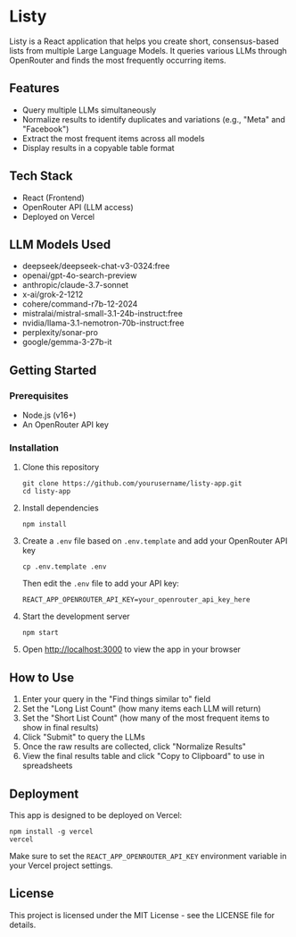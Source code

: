 # Listy

Listy is a React application that helps you create short, consensus-based lists from multiple Large Language Models. It queries various LLMs through OpenRouter and finds the most frequently occurring items.

## Features

- Query multiple LLMs simultaneously
- Normalize results to identify duplicates and variations (e.g., "Meta" and "Facebook")
- Extract the most frequent items across all models
- Display results in a copyable table format

## Tech Stack

- React (Frontend)
- OpenRouter API (LLM access)
- Deployed on Vercel

## LLM Models Used

- deepseek/deepseek-chat-v3-0324:free
- openai/gpt-4o-search-preview
- anthropic/claude-3.7-sonnet
- x-ai/grok-2-1212
- cohere/command-r7b-12-2024
- mistralai/mistral-small-3.1-24b-instruct:free
- nvidia/llama-3.1-nemotron-70b-instruct:free
- perplexity/sonar-pro
- google/gemma-3-27b-it

## Getting Started

### Prerequisites

- Node.js (v16+)
- An OpenRouter API key

### Installation

1. Clone this repository
   ```
   git clone https://github.com/yourusername/listy-app.git
   cd listy-app
   ```

2. Install dependencies
   ```
   npm install
   ```

3. Create a `.env` file based on `.env.template` and add your OpenRouter API key
   ```
   cp .env.template .env
   ```
   
   Then edit the `.env` file to add your API key:
   ```
   REACT_APP_OPENROUTER_API_KEY=your_openrouter_api_key_here
   ```

4. Start the development server
   ```
   npm start
   ```

5. Open [http://localhost:3000](http://localhost:3000) to view the app in your browser

## How to Use

1. Enter your query in the "Find things similar to" field
2. Set the "Long List Count" (how many items each LLM will return)
3. Set the "Short List Count" (how many of the most frequent items to show in final results)
4. Click "Submit" to query the LLMs
5. Once the raw results are collected, click "Normalize Results"
6. View the final results table and click "Copy to Clipboard" to use in spreadsheets

## Deployment

This app is designed to be deployed on Vercel:

```
npm install -g vercel
vercel
```

Make sure to set the `REACT_APP_OPENROUTER_API_KEY` environment variable in your Vercel project settings.

## License

This project is licensed under the MIT License - see the LICENSE file for details.